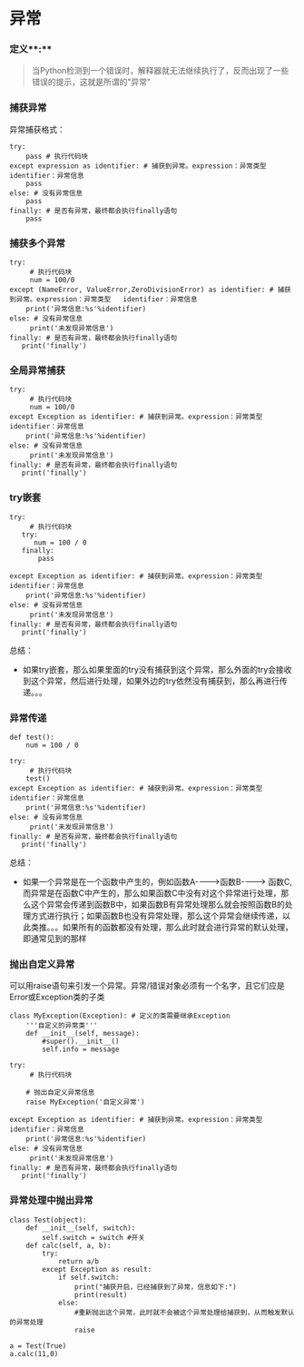 # 异常

### 定义**:**

> 当Python检测到一个错误时，解释器就无法继续执行了，反而出现了一些错误的提示，这就是所谓的"异常"

### 捕获异常

异常捕获格式：

```
try:
    pass # 执行代码块
except expression as identifier: # 捕获到异常。expression：异常类型   identifier：异常信息
    pass
else: # 没有异常信息
    pass
finally: # 是否有异常，最终都会执行finally语句
    pass
```

### 捕获多个异常

```
try:
     # 执行代码块     
     num = 100/0
except (NameError, ValueError,ZeroDivisionError) as identifier: # 捕获到异常。expression：异常类型   identifier：异常信息
    print('异常信息:%s'%identifier)
else: # 没有异常信息
     print('未发现异常信息')
finally: # 是否有异常，最终都会执行finally语句
   print('finally')
```

### 全局异常捕获

```
try:
     # 执行代码块     
     num = 100/0
except Exception as identifier: # 捕获到异常。expression：异常类型   identifier：异常信息
    print('异常信息:%s'%identifier)
else: # 没有异常信息
     print('未发现异常信息')
finally: # 是否有异常，最终都会执行finally语句
   print('finally')
```

### try嵌套

```
try:
     # 执行代码块     
   try:
      num = 100 / 0
   finally:
       pass

except Exception as identifier: # 捕获到异常。expression：异常类型   identifier：异常信息
    print('异常信息:%s'%identifier)
else: # 没有异常信息
     print('未发现异常信息')
finally: # 是否有异常，最终都会执行finally语句
   print('finally')
```

总结：

* 如果try嵌套，那么如果里面的try没有捕获到这个异常，那么外面的try会接收到这个异常，然后进行处理，如果外边的try依然没有捕获到，那么再进行传递。。。

### 异常传递

```
def test():
    num = 100 / 0

try:
     # 执行代码块     
    test()
except Exception as identifier: # 捕获到异常。expression：异常类型   identifier：异常信息
    print('异常信息:%s'%identifier)
else: # 没有异常信息
     print('未发现异常信息')
finally: # 是否有异常，最终都会执行finally语句
   print('finally')
```

总结：

* 如果一个异常是在一个函数中产生的，例如函数A----&gt;函数B----&gt;
  函数C,而异常是在函数C中产生的，那么如果函数C中没有对这个异常进行处理，那么这个异常会传递到函数B中，如果函数B有异常处理那么就会按照函数B的处理方式进行执行；如果函数B也没有异常处理，那么这个异常会继续传递，以此类推。。。如果所有的函数都没有处理，那么此时就会进行异常的默认处理，即通常见到的那样

### 抛出自定义异常

可以用raise语句来引发一个异常。异常/错误对象必须有一个名字，且它们应是Error或Exception类的子类

```
class MyException(Exception): # 定义的类需要继承Exception
    '''自定义的异常类'''
    def __init__(self, message):
        #super().__init__()
        self.info = message

try:
     # 执行代码块     

    # 抛出自定义异常信息
    raise MyException('自定义异常') 

except Exception as identifier: # 捕获到异常。expression：异常类型   identifier：异常信息
    print('异常信息:%s'%identifier)
else: # 没有异常信息
     print('未发现异常信息')
finally: # 是否有异常，最终都会执行finally语句
   print('finally')
```

### 异常处理中抛出异常

```
class Test(object):
    def __init__(self, switch):
        self.switch = switch #开关
    def calc(self, a, b):
        try:
            return a/b
        except Exception as result:
            if self.switch:
                print("捕获开启，已经捕获到了异常，信息如下:")
                print(result)
            else:
                #重新抛出这个异常，此时就不会被这个异常处理给捕获到，从而触发默认的异常处理
                raise

a = Test(True)
a.calc(11,0)
```



